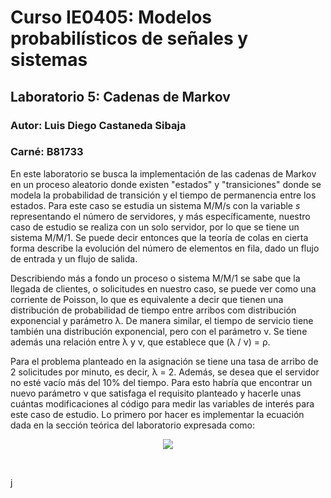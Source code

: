 # Curso IE0405: Modelos probabilísticos de señales y sistemas
## Laboratorio 5: Cadenas de Markov
### Autor: Luis Diego Castaneda Sibaja 
### Carné: B81733

En este laboratorio se busca la implementación de las cadenas de Markov en un proceso aleatorio donde existen "estados" y "transiciones" donde se modela la probabilidad de transición y el tiempo de permanencia entre los estados. Para este caso se estudia un sistema M/M/s con la variable *s* representando el número de servidores, y más específicamente, nuestro caso de estudio se realiza con un solo servidor, por lo que se tiene un sistema M/M/1. Se puede decir entonces que la teoría de colas en cierta forma describe la evolución del número de elementos en fila, dado un flujo de entrada y un flujo de salida. <br/>

Describiendo más a fondo un proceso o sistema M/M/1 se sabe que la llegada de clientes, o solicitudes en nuestro caso, se puede ver como una corriente de Poisson, lo que es equivalente a decir que tienen una distribución de probabilidad de tiempo entre arribos com distribución exponencial y parámetro &lambda;. De manera similar, el tiempo de servicio tiene también una distribución exponencial, pero con el parámetro &nu;. Se tiene además una relación entre &lambda; y &nu;, que establece que (&lambda; / &nu;) = &rho;. <br/>

Para el problema planteado en la asignación se tiene una tasa de arribo de 2 solicitudes por minuto, es decir, &lambda; = 2. Además, se desea que el servidor no esté vacío más del 10% del tiempo. Para esto habría que encontrar un nuevo parámetro &nu; que satisfaga el requisito planteado y hacerle unas cuántas modificaciones al código para medir las variables de interés para este caso de estudio. Lo primero por hacer es implementar la ecuación dada en la sección teórica del laboratorio expresada como: <br/>

 <p align="center">
    <img src="https://render.githubusercontent.com/render/math?math=P(1 o más clientes en el sistema) = &rho; = \frac{&lambda;}{&nu;} <= 0.90">
  </p> <br/>
  
  j
